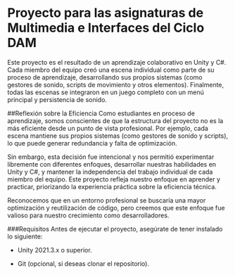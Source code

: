 # Proyecto para las asignaturas de Multimedia e Interfaces del Ciclo DAM

Este proyecto es el resultado de un aprendizaje colaborativo en Unity y C#. Cada miembro del equipo creó una escena individual como parte de su proceso de aprendizaje, desarrollando sus propios sistemas (como gestores de sonido, scripts de movimiento y otros elementos). Finalmente, todas las escenas se integraron en un juego completo con un menú principal y persistencia de sonido.

##Reflexión sobre la Eficiencia
Como estudiantes en proceso de aprendizaje, somos conscientes de que la estructura del proyecto no es la más eficiente desde un punto de vista profesional. Por ejemplo, cada escena mantiene sus propios sistemas (como gestores de sonido y scripts), lo que puede generar redundancia y falta de optimización.

Sin embargo, esta decisión fue intencional y nos permitió experimentar libremente con diferentes enfoques, desarrollar nuestras habilidades en Unity y C#, y mantener la independencia del trabajo individual de cada miembro del equipo. Este proyecto refleja nuestro enfoque en aprender y practicar, priorizando la experiencia práctica sobre la eficiencia técnica.

Reconocemos que en un entorno profesional se buscaría una mayor optimización y reutilización de código, pero creemos que este enfoque fue valioso para nuestro crecimiento como desarrolladores.

###Requisitos
Antes de ejecutar el proyecto, asegúrate de tener instalado lo siguiente:

  -  Unity 2021.3.x o superior.

  -  Git (opcional, si deseas clonar el repositorio).

